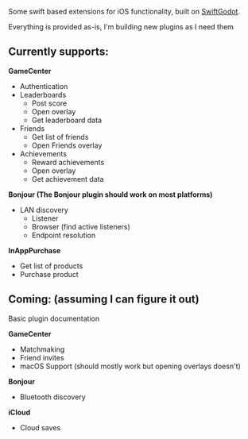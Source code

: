 Some swift based extensions for iOS functionality, built on [SwiftGodot](https://github.com/migueldeicaza/SwiftGodot).

Everything is provided as-is, I'm building new plugins as I need them

## Currently supports:

**GameCenter**
- Authentication
- Leaderboards
  - Post score
  - Open overlay
  - Get leaderboard data
- Friends
  - Get list of friends
  - Open Friends overlay
- Achievements
  - Reward achievements
  - Open overlay
  - Get achievement data

**Bonjour (The Bonjour plugin should work on most platforms)**
- LAN discovery
  - Listener
  - Browser (find active listeners)
  - Endpoint resolution

**InAppPurchase**
- Get list of products
- Purchase product

## Coming: (assuming I can figure it out)

Basic plugin documentation

**GameCenter**
- Matchmaking
- Friend invites
- macOS Support (should mostly work but opening overlays doesn't)

**Bonjour**
- Bluetooth discovery

**iCloud**
- Cloud saves